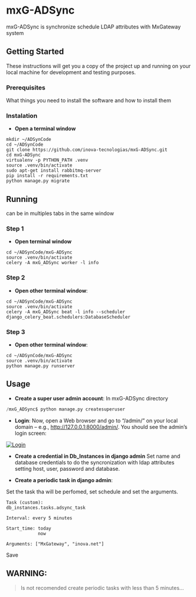 # mxG-ADSync

mxG-ADSync is synchronize schedule LDAP attributes with MxGateway system

## Getting Started

These instructions will get you a copy of the project up and running on your local machine for development and testing purposes.

### Prerequisites

What things you need to install the software and how to install them

### Instalation

- **Open a terminal window**
```
mkdir ~/ADSynCode
cd ~/ADSynCode
git clone https://github.com/inova-tecnologias/mxG-ADSync.git
cd mxG-ADSync
virtualenv -p PYTHON_PATH .venv
source .venv/bin/activate
sudo apt-get install rabbitmq-server
pip install -r requirements.txt
python manage.py migrate
```

## Running
can be in multiples tabs in the same window
### Step 1
- **Open terminal window**
```
cd ~/ADSynCode/mxG-ADSync
source .venv/bin/activate
celery -A mxG_ADSync worker -l info
```

### Step 2
- **Open other terminal window**:
```
cd ~/ADSynCode/mxG-ADSync
source .venv/bin/activate
celery -A mxG_ADSync beat -l info --scheduler django_celery_beat.schedulers:DatabaseScheduler
```
### Step 3
- **Open other terminal window**:
```
cd ~/ADSynCode/mxG-ADSync
source .venv/bin/activate
python manage.py runserver
```




## Usage
- **Create a super user admin account**:
In mxG-ADSync directory

```python
/mxG_ADSync$ python manage.py createsuperuser
```
- **Login**:
Now, open a Web browser and go to “/admin/” on your local domain – e.g., http://127.0.0.1:8000/admin/. You should see the admin’s login screen:

<a href="https://docs.djangoproject.com/en/1.8/_images/admin01.png"><img src="https://docs.djangoproject.com/en/1.8/_images/admin01.png" title="Login" alt="Login"></a>

<!-- [![FVCproductions](https://avatars1.githubusercontent.com/u/4284691?v=3&s=200)](http://fvcproductions.com) -->

- **Create a credential in Db_Instances in django admin**
Set name and database credentials to do the syncronization with ldap attributes setting host, user, password and database.

- **Create a periodic task in django admin**:

Set the task tha will be perfomed, set schedule and set the arguments.
```
Task (custom):
db_instances.tasks.adsync_task
```
```
Interval: every 5 minutes
```
```
Start_time: today
            now
```            
```
Arguments: ["MxGateway", "inova.net"]
```

Save

## WARNING:

> Is not recomended create periodic tasks with less than 5 minutes...


